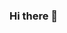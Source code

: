 ### Hi there 👋

<!--
**alexandergull/alexandergull** is a ✨ _special_ ✨ repository because its `README.md` (this file) appears on your GitHub profile.

https://github-profile-trophy.vercel.app/?username=alexandergull
